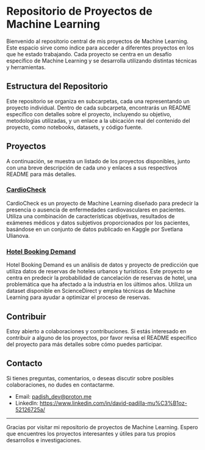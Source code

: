 # Repositorio de Proyectos de Machine Learning

Bienvenido al repositorio central de mis proyectos de Machine Learning. Este espacio sirve como índice para acceder a diferentes proyectos en los que he estado trabajando. Cada proyecto se centra en un desafío específico de Machine Learning y se desarrolla utilizando distintas técnicas y herramientas.

## Estructura del Repositorio

Este repositorio se organiza en subcarpetas, cada una representando un proyecto individual. Dentro de cada subcarpeta, encontrarás un README específico con detalles sobre el proyecto, incluyendo su objetivo, metodologías utilizadas, y un enlace a la ubicación real del contenido del proyecto, como notebooks, datasets, y código fuente.

## Proyectos

A continuación, se muestra un listado de los proyectos disponibles, junto con una breve descripción de cada uno y enlaces a sus respectivos README para más detalles.

### [CardioCheck](CARDIO_CHECK)

CardioCheck es un proyecto de Machine Learning diseñado para predecir la presencia o ausencia de enfermedades cardiovasculares en pacientes. Utiliza una combinación de características objetivas, resultados de exámenes médicos y datos subjetivos proporcionados por los pacientes, basándose en un conjunto de datos publicado en Kaggle por Svetlana Ulianova.


### [Hotel Booking Demand](HOTEL_BOOKING_DEMAND)

Hotel Booking Demand es un análisis de datos y proyecto de predicción que utiliza datos de reservas de hoteles urbanos y turísticos. Este proyecto se centra en predecir la probabilidad de cancelación de reservas de hotel, una problemática que ha afectado a la industria en los últimos años. Utiliza un dataset disponible en ScienceDirect y emplea técnicas de Machine Learning para ayudar a optimizar el proceso de reservas.


## Contribuir

Estoy abierto a colaboraciones y contribuciones. Si estás interesado en contribuir a alguno de los proyectos, por favor revisa el README específico del proyecto para más detalles sobre cómo puedes participar.

## Contacto

Si tienes preguntas, comentarios, o deseas discutir sobre posibles colaboraciones, no dudes en contactarme.

- Email: padish_dev@proton.me
- LinkedIn: https://www.linkedin.com/in/david-padilla-mu%C3%B1oz-52126725a/


---

Gracias por visitar mi repositorio de proyectos de Machine Learning. Espero que encuentres los proyectos interesantes y útiles para tus propios desarrollos e investigaciones.

